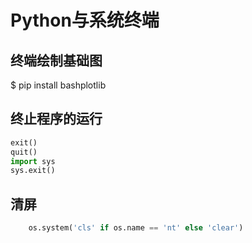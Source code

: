 # Python与系统终端

## 终端绘制基础图

$ pip install bashplotlib

## 终止程序的运行

```python
exit()
quit()
import sys
sys.exit()
```

## 清屏

```python
    os.system('cls' if os.name == 'nt' else 'clear')
```
